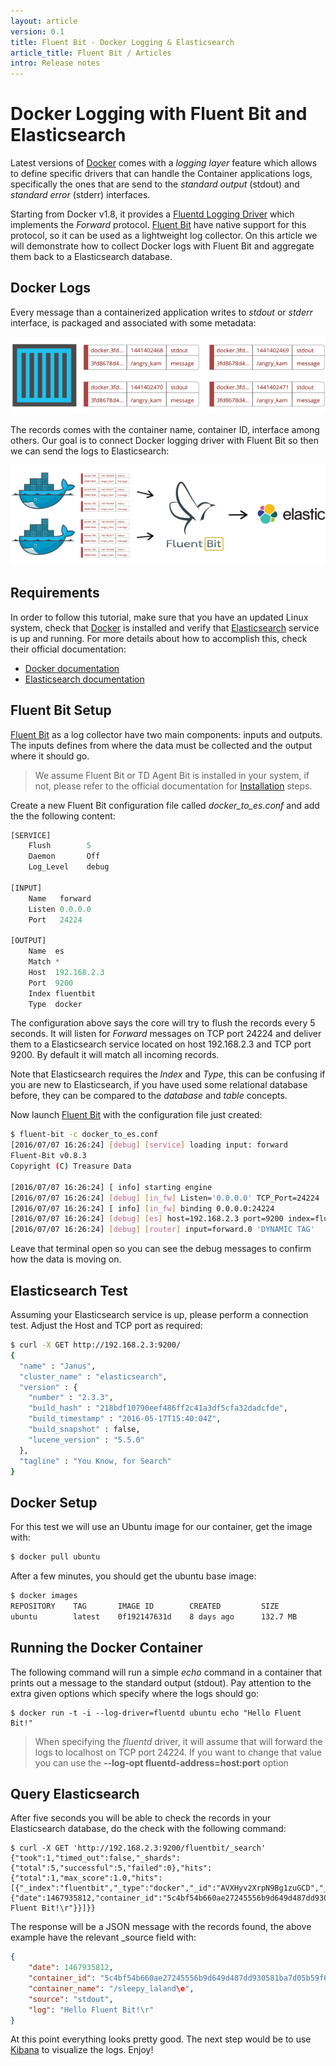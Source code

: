 ```yaml
---
layout: article
version: 0.1
title: Fluent Bit - Docker Logging & Elasticsearch
article_title: Fluent Bit / Articles
intro: Release notes
---
```


# Docker Logging with Fluent Bit and Elasticsearch

Latest versions of [Docker](http://www.docker.com) comes with a _logging layer_ feature which allows to define specific drivers that can handle the Container applications logs, specifically the ones that are send to the _standard output_ (stdout) and _standard error_ (stderr) interfaces.

Starting from Docker v1.8, it provides a [Fluentd Logging Driver](https://docs.docker.com/engine/admin/logging/fluentd/) which implements the _Forward_ protocol. [Fluent Bit](http://fluentbit.io) have native support for this protocol, so it can be used as a lightweight log collector. On this article we will demonstrate how to collect Docker logs with Fluent Bit and aggregate them back to a Elasticsearch database.

## Docker Logs

Every message than a containerized application writes to _stdout_ or _stderr_ interface, is packaged and associated with some metadata:

![](imgs/docker_container_messages.png)

The records comes with the container name, container ID, interface among others. Our goal is to connect Docker logging driver with Fluent Bit so then we can send the logs to Elasticsearch:

![](imgs/docker_flow_flb_elastic.png)


## Requirements

In order to follow this tutorial, make sure that you have an updated Linux system, check that [Docker](http://www.docker.com) is installed and verify that [Elasticsearch](http://www.elasticsearch.com) service is up and running. For more details about how to accomplish this, check their official documentation:

- [Docker documentation](https://docs.docker.com/engine/installation/linux/)
- [Elasticsearch documentation](https://www.elastic.co/guide/en/elasticsearch/reference/current/setup.html)

## Fluent Bit Setup

[Fluent Bit](http://fluentbit.io) as a log collector have two main components: inputs and outputs. The inputs defines from where the data must be collected and the output where it should go.

> We assume Fluent Bit or TD Agent Bit is installed in your system, if not, please refer to the official documentation for [Installation](http://fluentbit.io/documentation/0.8/installation/index.html) steps.

Create a new Fluent Bit configuration file called _docker\_to\_es.conf_ and add the the following content:

```python
[SERVICE]
    Flush        5
    Daemon       Off
    Log_Level    debug

[INPUT]
    Name   forward
    Listen 0.0.0.0
    Port   24224

[OUTPUT]
    Name  es
    Match *
    Host  192.168.2.3
    Port  9200
    Index fluentbit
    Type  docker
```

The configuration above says the core will try to flush the records every 5 seconds. It will listen for _Forward_ messages on TCP port 24224 and deliver them to a Elasticsearch service located on host 192.168.2.3 and TCP port 9200. By default it will match all incoming records.

Note that Elasticsearch requires the _Index_ and _Type_, this can be confusing if you are new to Elasticsearch, if you have used some relational database before, they can be compared to the _database_ and _table_ concepts.

Now launch [Fluent Bit](http://fluentbit.io) with the configuration file just created:

```bash
$ fluent-bit -c docker_to_es.conf
[2016/07/07 16:26:24] [debug] [service] loading input: forward
Fluent-Bit v0.8.3
Copyright (C) Treasure Data

[2016/07/07 16:26:24] [ info] starting engine
[2016/07/07 16:26:24] [debug] [in_fw] Listen='0.0.0.0' TCP_Port=24224
[2016/07/07 16:26:24] [ info] [in_fw] binding 0.0.0.0:24224
[2016/07/07 16:26:24] [debug] [es] host=192.168.2.3 port=9200 index=fluentbit type=docker
[2016/07/07 16:26:24] [debug] [router] input=forward.0 'DYNAMIC TAG'
```

Leave that terminal open so you can see the debug messages to confirm how the data is moving on.

## Elasticsearch Test

Assuming your Elasticsearch service is up, please perform a connection test. Adjust the Host and TCP port as required:

```bash
$ curl -X GET http://192.168.2.3:9200/
{
  "name" : "Janus",
  "cluster_name" : "elasticsearch",
  "version" : {
    "number" : "2.3.3",
    "build_hash" : "218bdf10790eef486ff2c41a3df5cfa32dadcfde",
    "build_timestamp" : "2016-05-17T15:40:04Z",
    "build_snapshot" : false,
    "lucene_version" : "5.5.0"
  },
  "tagline" : "You Know, for Search"
}
```

## Docker Setup

For this test we will use an Ubuntu image for our container, get the image with:

```bash
$ docker pull ubuntu
```

After a few minutes, you should get the ubuntu base image:

```bash
$ docker images
REPOSITORY    TAG       IMAGE ID        CREATED         SIZE
ubuntu        latest    0f192147631d    8 days ago      132.7 MB
```

## Running the Docker Container

The following command will run a simple _echo_ command in a container that prints out a message to the standard output (stdout). Pay attention to the extra given options which specify where the logs should go:

```
$ docker run -t -i --log-driver=fluentd ubuntu echo "Hello Fluent Bit!"
```

> When specifying the _fluentd_ driver, it will assume that will forward the logs to localhost on TCP port 24224. If you want to change that value you can use the __--log-opt fluentd-address=host:port__ option

## Query Elasticsearch

After five seconds you will be able to check the records in your Elasticsearch database, do the check with the following command:

```
$ curl -X GET 'http://192.168.2.3:9200/fluentbit/_search'
{"took":1,"timed_out":false,"_shards":{"total":5,"successful":5,"failed":0},"hits":{"total":1,"max_score":1.0,"hits":[{"_index":"fluentbit","_type":"docker","_id":"AVXHyv2XrpN9Bg1zuGCD","_score":1.0,"_source":{"date":1467935812,"container_id":"5c4bf54b660ae27245556b9d649d487dd930581ba7d05b59f6674d4e0e737521","container_name":"/sleepy_lalande","source":"stdout","log":"Hello Fluent Bit!\r"}}]}}
```

The response will be a JSON message with the records found, the above example have the relevant _source field with:

```json
{
    "date": 1467935812,
    "container_id": "5c4bf54b660ae27245556b9d649d487dd930581ba7d05b59f6674d4e0e737521",
    "container_name": "/sleepy_laland\e",
    "source": "stdout",
    "log": "Hello Fluent Bit!\r"
}
```

At this point everything looks pretty good. The next step would be to use [Kibana](https://www.elastic.co/products/kibana) to visualize the logs. Enjoy!

